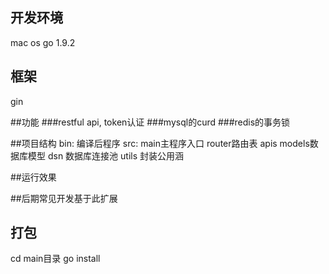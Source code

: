 ## 开发环境
   mac os
   go 1.9.2
## 框架
   gin

##功能
  ###restful api, token认证
  ###mysql的curd
  ###redis的事务锁

##项目结构
  bin:
      编译后程序
  src:
      main主程序入口
      router路由表
      apis
      models数据库模型
      dsn 数据库连接池
      utils 封装公用涵

##运行效果


##后期常见开发基于此扩展

## 打包
   cd main目录
   go install

